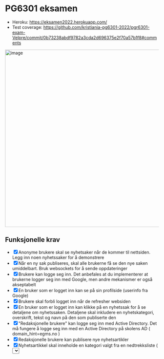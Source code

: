 # PG6301 eksamen

* Heroku: https://eksamen2022.herokuapp.com/
* Test coverage: https://github.com/kristiania-pg6301-2022/pgr6301-exam-Velpre/commit/0b73238abdf9782a3cda2d696375e2f70a57b1f8#comments
<img width="581" alt="image" src="https://user-images.githubusercontent.com/65472724/167040184-967be4bb-5dbc-4f5c-a8d6-c588bbae42ee.png">


## Funksjonelle krav

* [x]  Anonyme brukere skal se nyhetsaker når de kommer til nettsiden. Legg inn noen nyhetssaker for å demonstrere
* [x]  Når en ny sak publiseres, skal alle brukerne få se den nye saken umiddelbart. Bruk websockets for å sende oppdateringer
 * [x] Brukere kan logge seg inn. Det anbefales at du implementerer at brukerne logger seg inn med Google, men andre
mekanismer er også akseptabelt
* [x]  En bruker som er logget inn kan se på sin profilside (userinfo fra Google)
* [x]  Brukere skal forbli logget inn når de refresher websiden
* [x]  En bruker som er logget inn kan klikke på en nyhetssak for å se detaljene om nyhetssaken. Detaljene skal inkludere en
nyhetskategori, overskrift, tekst og navn på den som publiserte den
 * [x] "Redaksjonelle brukere" kan logge seg inn med Active Directory. Det må fungere å logge seg inn med en Active Directory
på skolens AD ( domain_hint=egms.no )
* [x]  Redaksjonelle brukere kan publisere nye nyhetsartikler
* [x]  Nyhetsartikkel skal inneholde en kategori valgt fra en nedtrekksliste ( <select> ), tittel ( <input> ) og tekst ( <textarea> )
* [x]  Dersom noen allerede har publisert en nyhetsartikkel med samme tittel skal serveren sende HTTP status kode 400 og en
feilmelding
   * Logfører dette på clienten i konsollen. Det er bug i browseren og selv om article ikke blir lagt til i DB dukker den opp på nettsiden på grunn av at websocket registrerer den feil. Når siden refreshes ser man at article ikke ble lagt inn i DB. 
* [x]  Brukeren skal forhindres fra å sende inn en nyhetsartikkel som mangler kategori, tittel eller tekst
      * Consollen i browseren viser en feilmelding rundt dette, og foreslår noe som ikke kan brukes. Løsningen som ble brukt i koden fungerer som den skal, men den feilmeldingen i konsollen dukker opp uansett. Jeg vet at det finnes biblioteker for håndtering av form validation men har ikke hatt tid for å sette meg i det for dette prosjektet.
* [x]  En redaksjonell bruker skal kunne redigere en artikkel de selv har publisert
   * Dette har jeg ikke rukket. Ser for meg at det kunne enkelt løses ved å sammenligne user.name med author på article. Kunne mappe over articles som ble publisert av den useren som er logget inn og liste bare de articles som matcher søke sånn at brukeren får mulighet å bare endre de articles som han selv har publisert. Men rakk ikke å implementere det.
* [x] * Alle feil fra serves skal presenteres til bruker på en pen måte, med mulighet for brukeren til å prøve igjen

## Bør-krav til teknisk løsning
* [x] *Brukeren ser kun menyvalg som de har tilgang til
* [x] *Brukere som går til en side de ikke har tilgang til blir bedt om å logge inn
* [x] *Brukere bør alltid se listen over artikler når de navigerer seg rundt på sidene
      * Dette ser de nesten alltid. Det er bare endrings funksjonaliteten som er på egen side.
  
## Må-krav til teknisk løsning
* [x] *Besvarelsen skal inneholde en README-fil med link til Heroku og test coverage
* [x] *npm start skal starte server og klient. Concurrently og parcel anbefales
* [x] *npm test skal kjøre tester. Testene skal ikke feile
* [x] *Koden skal ha konsistent formattering. Prettier og Husky anbefales
* [x] *Nettsidene skal ha god layout med CSS Grid (Holy Grail layout) og horisontal navigasjonsmeny. Brukeren må kunne
        navigere overalt uten å bruke "back" eller redigere URL
 * [x] *Serveren validerer at brukeren er logget inn
 * [x] *Innleveringen skal være i form av en ZIP-fil. Maks størrelse på fila er 1MB
 * [x] *Artikler skal lagres i MongoDB
 * [x] *Applikasjonen skal deployes til Heroku
 * [x] *Testene skal kjøre på Github Actions  
## Egenutfylling av tekniske krav

* [x] Oppsett av package.json, parcel, express, prettier
* [x] React Router
* [x] Express app
* [x] Kommunikasjon mellom frontend (React) og backend (Express)
* [x] Deployment til Heroku
* [x] Bruk av MongoDB
* [x] OpenID Connect
* [x] Web Sockets
* [x] Jest med dokumentert testdekning
  * det ble for lite tid på slutten for å kunne rekke flere tester. Hadde nok klart å teste update og delite på serveren og også skrive flere tester for clienten men det ble for lite tid
 
